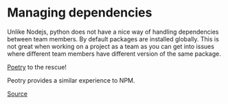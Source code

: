 # Managing dependencies

Unlike Nodejs, python does not have a nice way of handling dependencies between team members.
By default packages are installed globally. This is not great when working on a project as a team
as you can get into issues where different team members have different version of the same package.

[Poetry](https://python-poetry.org/) to the rescue!

Peotry provides a similar experience to NPM.

[Source](https://www.gravitywell.co.uk/insights/two-minute-tuesday-54-managing-dependencies-in-python/)
